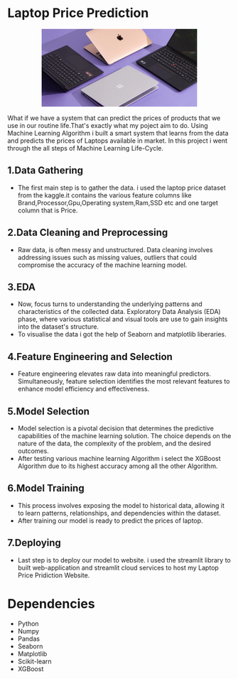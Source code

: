 # Laptop Price Prediction

<p align="center">
  <img src="readme.png" width="350" title="Laptop Price Prediction">
</p>


What if we have a system that can predict the prices of products that we use in our routine life.That's exactly
  what my poject aim to do.
 Using Machine Learning Algorithm i built a smart system that learns from the data and predicts the prices of Laptops 
  available in market.
 In this project i went through the all steps of Machine Learning Life-Cycle.
## 1.Data Gathering
- The first main step is to gather the data. i used the laptop price dataset from the kaggle.it contains the various feature columns like Brand,Processor,Gpu,Operating system,Ram,SSD etc and one target column that is Price.

## 2.Data Cleaning and Preprocessing
- Raw data, is often messy and unstructured. Data cleaning involves addressing issues such as missing values, outliers that could compromise the accuracy of the machine learning model.

## 3.EDA
- Now, focus turns to understanding the underlying patterns and characteristics of the collected data. Exploratory Data Analysis (EDA) phase, where various statistical and visual tools are use to gain insights into the dataset's structure.
- To visualise the data i got the help of Seaborn and matplotlib liberaries.

## 4.Feature Engineering and Selection
- Feature engineering elevates raw data into meaningful predictors. Simultaneously, feature selection identifies the most relevant features to enhance model efficiency and effectiveness.

## 5.Model Selection
-  Model selection is a pivotal decision that determines the predictive capabilities of the machine learning solution. The choice depends on the nature of the data, the complexity of the problem, and the desired outcomes.
- After testing various machine learning Algorithm i select the XGBoost Algorithm due to its highest accuracy among all the other Algorithm.

## 6.Model Training
- This process involves exposing the model to historical data, allowing it to learn patterns, relationships, and dependencies within the dataset.
- After training our model is ready to predict the prices of laptop. 

## 7.Deploying 
- Last step is to deploy our model to website. i used the streamlit library to built web-application and streamlit cloud services to host my Laptop Price Pridiction Website.
  


# Dependencies
- Python
- Numpy
- Pandas
- Seaborn
- Matplotlib
- Scikit-learn
- XGBoost
